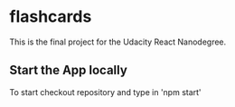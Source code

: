 # flashcards

This is the final project for the Udacity React Nanodegree.

## Start the App locally

To start checkout repository and type in 'npm start'
